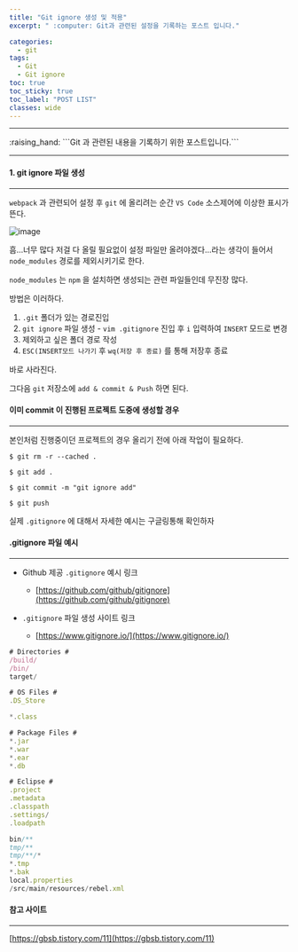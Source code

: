```yaml
---
title: "Git ignore 생성 및 적용"
excerpt: " :computer: Git과 관련된 설정을 기록하는 포스트 입니다."

categories:
  - git
tags:
  - Git
  - Git ignore
toc: true
toc_sticky: true
toc_label: "POST LIST"
classes: wide
---
```


<hr>
:raising_hand:  ```Git 과 관련된 내용을 기록하기 위한 포스트입니다.```
<hr>

#### 1. git ignore 파일 생성

---

`webpack` 과 관련되어 설정 후 `git` 에 올리려는 순간 `VS Code` 소스제어에 이상한 표시가 뜬다.

![image](https://user-images.githubusercontent.com/56063287/149625813-ec36959e-fcbf-4ded-a98f-5c0e93b29c2f.png)

흠...너무 많다 저걸 다 올릴 필요없이 설정 파일만 올려야겠다...라는 생각이 들어서 `node_modules` 경로를 제외시키기로 한다.

`node_modules` 는 `npm` 을 설치하면 생성되는 관련 파일들인데 무진장 많다.

방법은 이러하다.

1. `.git` 폴더가 있는 경로진입
2. `git ignore` 파일 생성 - `vim .gitignore` 진입 후 `i` 입력하여 `INSERT` 모드로 변경
3. 제외하고 싶은 폴더 경로 작성
4. `ESC(INSERT모드 나가기` 후 `wq(저장 후 종료)` 를 통해 저장후 종료

바로 사라진다.

그다음 `git` 저장소에 `add & commit & Push` 하면 된다.

#### 이미 commit 이 진행된 프로젝트 도중에 생성할 경우

---

본인처럼 진행중이던 프로젝트의 경우 올리기 전에 아래 작업이 필요하다.

```shell
$ git rm -r --cached .

$ git add .

$ git commit -m "git ignore add"

$ git push
```

실제 `.gitignore` 에 대해서 자세한 예시는 구글링통해 확인하자

#### .gitignore 파일 예시

---

- Github 제공 `.gitignore` 예시 링크

  - [https://github.com/github/gitignore](https://github.com/github/gitignore)

- `.gitignore` 파일 생성 사이트 링크
  - [https://www.gitignore.io/](https://www.gitignore.io/)

```js
# Directories #
/build/
/bin/
target/

# OS Files #
.DS_Store

*.class

# Package Files #
*.jar
*.war
*.ear
*.db

# Eclipse #
.project
.metadata
.classpath
.settings/
.loadpath

bin/**
tmp/**
tmp/**/*
*.tmp
*.bak
local.properties
/src/main/resources/rebel.xml
```

#### 참고 사이트

---

[https://gbsb.tistory.com/11](https://gbsb.tistory.com/11)
